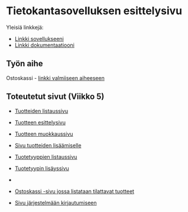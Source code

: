 # Tietokantasovelluksen esittelysivu

Yleisiä linkkejä:

* [Linkki sovellukseeni](https://aarojunt.users.cs.helsinki.fi/tsoha-aaroj/)
* [Linkki dokumentaatiooni](https://github.com/aarojun/tsoha-aaroj/tree/master/doc/dokumentaatio.pdf)

## Työn aihe

Ostoskassi - [linkki valmiiseen aiheeseen](http://advancedkittenry.github.io/suunnittelu_ja_tyoymparisto/aiheet/Ostoskassi.html) 


## Toteutetut sivut (Viikko 5)
* [Tuotteiden listaussivu](https://aarojunt.users.cs.helsinki.fi/tsoha-aaroj/product)
* [Tuotteen esittelysivu](https://aarojunt.users.cs.helsinki.fi/tsoha-aaroj/product/1)
* [Tuotteen muokkaussivu](https://aarojunt.users.cs.helsinki.fi/tsoha-aaroj/product/1/edit)
* [Sivu tuotteiden lisäämiselle](https://aarojunt.users.cs.helsinki.fi/tsoha-aaroj/product/new)

* [Tuotetyyppien listaussivu](https://aarojunt.users.cs.helsinki.fi/tsoha-aaroj/product_type)
* [Tuotetyypin lisäyssivu](https://aarojunt.users.cs.helsinki.fi/tsoha-aaroj/product_type/new)
* 
* [Ostoskassi -sivu jossa listataan tilattavat tuotteet](https://aarojunt.users.cs.helsinki.fi/tsoha-aaroj/ostoskassi)
* [Sivu järjestelmään kirjautumiseen](https://aarojunt.users.cs.helsinki.fi/tsoha-aaroj/login)
